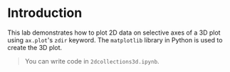 # Introduction

This lab demonstrates how to plot 2D data on selective axes of a 3D plot using `ax.plot`'s `zdir` keyword. The `matplotlib` library in Python is used to create the 3D plot.

> You can write code in `2dcollections3d.ipynb`.
